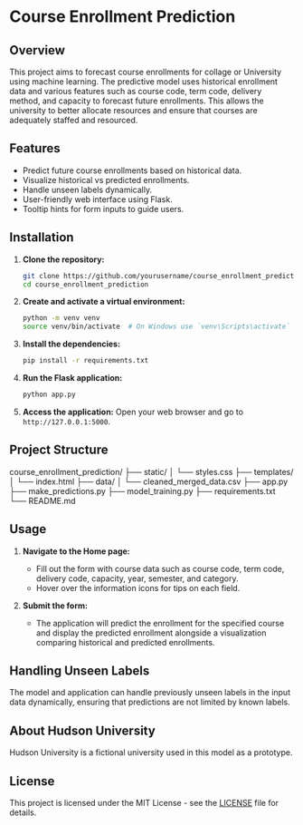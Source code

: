 # Course Enrollment Prediction

## Overview

This project aims to forecast course enrollments for collage or  University using machine learning. The predictive model uses historical enrollment data and various features such as course code, term code, delivery method, and capacity to forecast future enrollments. This allows the university to better allocate resources and ensure that courses are adequately staffed and resourced.

## Features

- Predict future course enrollments based on historical data.
- Visualize historical vs predicted enrollments.
- Handle unseen labels dynamically.
- User-friendly web interface using Flask.
- Tooltip hints for form inputs to guide users.

## Installation

1. **Clone the repository:**
    ```bash
    git clone https://github.com/yourusername/course_enrollment_prediction.git
    cd course_enrollment_prediction
    ```

2. **Create and activate a virtual environment:**
    ```bash
    python -m venv venv
    source venv/bin/activate  # On Windows use `venv\Scripts\activate`
    ```

3. **Install the dependencies:**
    ```bash
    pip install -r requirements.txt
    ```

4. **Run the Flask application:**
    ```bash
    python app.py
    ```

5. **Access the application:**
    Open your web browser and go to `http://127.0.0.1:5000`.

## Project Structure

course_enrollment_prediction/
├── static/
│ └── styles.css
├── templates/
│ └── index.html
├── data/
│ └── cleaned_merged_data.csv
├── app.py
├── make_predictions.py
├── model_training.py
├── requirements.txt
└── README.md


## Usage

1. **Navigate to the Home page:**
    - Fill out the form with course data such as course code, term code, delivery code, capacity, year, semester, and category.
    - Hover over the information icons for tips on each field.

2. **Submit the form:**
    - The application will predict the enrollment for the specified course and display the predicted enrollment alongside a visualization comparing historical and predicted enrollments.

## Handling Unseen Labels

The model and application can handle previously unseen labels in the input data dynamically, ensuring that predictions are not limited by known labels.

## About Hudson University
Hudson University is a fictional university used in this model as a prototype.

## License

This project is licensed under the MIT License - see the [LICENSE](LICENSE) file for details.




